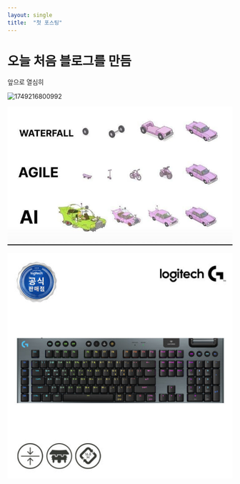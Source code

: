 ```yaml
---
layout: single
title:  "첫 포스팅"
---
```


# 오늘 처음 블로그를 만듬

앞으로 열심히

![1749216800992](C:\DevWorkspaces\eecsjlee.github.io\images\2025-07-25-first\1749216800992.jfif)

![1749216800992](../images/2025-07-25-first/1749216800992-1753517839512-2.jfif)







![18502512048302401_1857995747](../images/2025-07-25-first/18502512048302401_1857995747.jpg)
